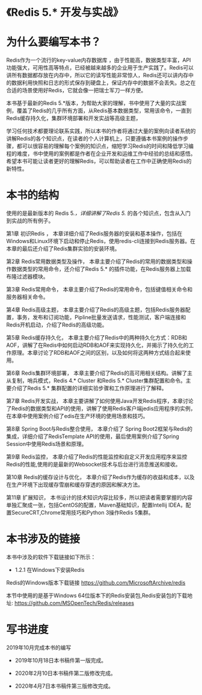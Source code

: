 # 《Redis 5.* 开发与实战》


为什么要编写本书？
=========

Redis作为一个流行的key-value内存数据库 ，由于性能高，数据类型丰富，API功能强大，可用性高等特点，已经被越来越多的企业用于生产实践了。Redis可以讲所有数据都存放在内存中，所以它的读写性能非常惊人，Redis还可以讲内存中的数据利用快照和日志的形式保存到硬盘上，保证内存中的数据不会丢失。总之在合适的场景使用好Redis，它就会像一把瑞士军刀一样方便。

本书基于最新的Redis 5.*版本，为帮助大家的理解，书中使用了大量的实战案例，覆盖了Redis的几乎所有方面，从Redis基本数据类型，常用该命令，一直到Redis缓存持久化，集群环境部署和开发实战等高级主题，

学习任何技术都要理论联系实践，所以本书的作者将通过大量的案例向读者系统的讲解Redis的各个知识点，在读者的个人计算机上，只要遵循本书案例的操作步骤，都可以很容易的理解每个案例的知识点，缩短学习Redis的时间和降低学习编程的难度，书中使用的案例都是作者在企业开发和运维工作中经验的总结和感悟。
希望本书可能让读者更好的理解Redis，可以帮助读者在工作中正确使用Redis的新特性。

本书的结构
=========

使用的是最新版本的 Redis 5.*，详细讲解了Redis 5.* 的各个知识点，包含从入门到实战的所有例子。

第1章  初识Redis ，
本章详细介绍了Redis服务器的安装和基本操作，包括在Windows和Linux环境下启动和停止Redis，使用redis-cli连接到Redis服务器。在本章的最后还介绍了Redis集群实验的安装环境。

第2章  Redis常用数据类型及操作，
本章主要介绍了Redis的常用的数据类型和操作数据类型的常用命令，还介绍了Redis 5.* 的插件功能，在Redis服务器上加载布隆过滤器模块。

第3章  Redis常用命令，
本章主要介绍了Redis的常用命令，包括键值相关命令和服务器相关命令。

第4章  Redis高级主题，
本章主要介绍了Redis的高级主题，包括Redis服务器配置，事务，发布和订阅功能，Pipline批量发送请求，性能测试，客户端连接和Redis开机启动，介绍了Redis的高级功能。

第5章  Redis缓存持久化，
本章主要介绍了Redis中的两种持久化方式：RDB和AOF，讲解了在Redis中如何启动RDB和AOF来实现持久化，并揭示了持久化的工作原理。本章讨论了RDB和AOF之间的区别，以及如何将这两种方式结合起来使用。

第6章  Redis集群环境部署，
本章主要介绍了Redis的高可用相关结构。讲解了主从复制，哨兵模式，Redis 4.* Cluster 和Redis 5.* Cluster集群配置和命令。主要介绍了Redis 5.* 集群配置的详细实验步骤和工作原理进行了解释。

第7章  Redis开发实战，
本章主要讲解了如何使用Java开发Redis程序，本章讨论了Redis的数据类型和API的使用，讲解了使用Redis客户端jedis应用程序的实例，在本章中使用案例介绍了edis在生产环境的使用场景和技巧。

第8章  Spring Boot与Redis整合使用，
本章介绍了 Spring Boot2框架与Redis的集成，详细介绍了RedisTemplate API的使用，最后使用案例介绍了Spring Session中使用Redis场景和原理。

第9章  Redis监控，
本章介绍了Redis的性能监控和自定义开发应用程序来监控Redis的性能,使用的是最新的Websocket技术与后台进行消息推送和接收。

第10章  Redis的缓存设计与优化，
本章介绍了Redis作为缓存的收益和成本，以及在生产环境下出现缓存雪崩和缓存穿透的原因和解决方法。

第11章  扩展知识，
本书设计的技术知识内容比较多，所以把读者需要掌握的内容单独汇聚成一张，包括CentOS的配置，Maven基础知识，配置Intellij IDEA，配置SecureCRT,Chrome常用技巧和Python 3操作Redis 5集群。

本书涉及的链接
=========
本书中涉及的软件下载链接如下所示：

- 1.2.1	在Windows下安装Redis

Redis的Windows版本下载链接
https://github.com/MicrosoftArchive/redis

本节中使用的是基于Windows 64位版本下的Redis安装包,Redis安装包的下载地址:
https://github.com/MSOpenTech/Redis/releases


写书进度
=========
2019年10月完成本书的编写

- 2019年10月18日本书稿件第一版完成。

- 2020年2月10日本书稿件第二版修改完成。

- 2020年4月7日本书稿件第三版修改完成。








